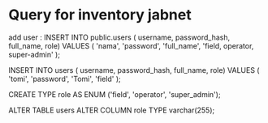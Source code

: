 # Query for inventory jabnet
add user :
INSERT INTO public.users ( username, password_hash, full_name, role) VALUES ( 'nama', 'password', 'full_name', 'field, operator, super-admin' );

INSERT INTO users ( username, password_hash, full_name, role) VALUES ( 'tomi', 'password', 'Tomi', 'field' );



CREATE TYPE role AS ENUM ('field', 'operator', 'super_admin');


ALTER TABLE users
  ALTER COLUMN role TYPE varchar(255);
